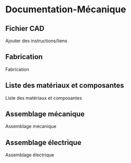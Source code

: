 # Documentation-Mécanique

## Fichier CAD

Ajouter des instructions/liens

## Fabrication
Fabrication

## Liste des matériaux et composantes
Liste des matériaux et composantes

## Assemblage mécanique
Assemblage mécanique

## Assemblage électrique
Assemblage électrique

